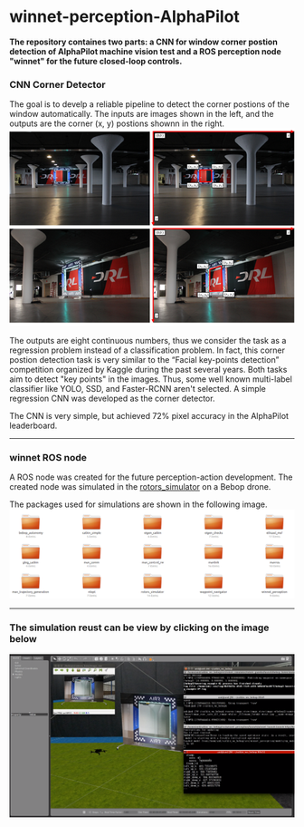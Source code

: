 # winnet-perception-AlphaPilot

**The repository containes two parts: a CNN for window corner postion detection of AlphaPilot machine vision test and a ROS perception node "winnet" for the future closed-loop controls.**

### CNN Corner Detector 

The goal is to develp a reliable pipeline to detect the corner postions of the window automatically. The inputs are images shown in the left, and the outputs are the corner (x, y) postions shownn in the right. 
![alphapilot](alphapilot.png)

The outputs are eight continuous numbers, thus we consider the task as a regression problem instead of a classification problem. In fact, this corner postion detection task is very similar to the “Facial key-points detection” competition organized by Kaggle during the past several years. Both tasks aim to detect "key points" in the images. Thus, some well known multi-label classifier like YOLO, SSD, and Faster-RCNN aren't selected. A simple regression CNN was developed as the corner detector. 

The CNN is very simple, but achieved 72% pixel accuracy in the AlphaPilot leaderboard.

---

### winnet ROS node 
A ROS node was created for the future perception-action development. The created node was simulated in the [rotors_simulator](https://github.com/ethz-asl/rotors_simulator) on a Bebop drone. 

The packages used for simulations are shown in the following image.
![packages](packages.png)

---

### The simulation reust can be view by clicking on the image below
[![winnet](winnet.png)](https://youtu.be/66n90qPI2rs)






